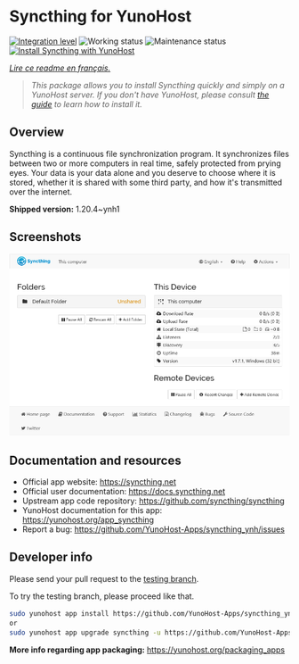 <!--
N.B.: This README was automatically generated by https://github.com/YunoHost/apps/tree/master/tools/README-generator
It shall NOT be edited by hand.
-->

# Syncthing for YunoHost

[![Integration level](https://dash.yunohost.org/integration/syncthing.svg)](https://dash.yunohost.org/appci/app/syncthing) ![Working status](https://ci-apps.yunohost.org/ci/badges/syncthing.status.svg) ![Maintenance status](https://ci-apps.yunohost.org/ci/badges/syncthing.maintain.svg)  
[![Install Syncthing with YunoHost](https://install-app.yunohost.org/install-with-yunohost.svg)](https://install-app.yunohost.org/?app=syncthing)

*[Lire ce readme en français.](./README_fr.md)*

> *This package allows you to install Syncthing quickly and simply on a YunoHost server.
If you don't have YunoHost, please consult [the guide](https://yunohost.org/#/install) to learn how to install it.*

## Overview

Syncthing is a continuous file synchronization program. It synchronizes files between two or more computers in real time, safely protected from prying eyes. Your data is your data alone and you deserve to choose where it is stored, whether it is shared with some third party, and how it's transmitted over the internet.


**Shipped version:** 1.20.4~ynh1

## Screenshots

![Screenshot of Syncthing](./doc/screenshots/screenshot1.png)

## Documentation and resources

* Official app website: <https://syncthing.net>
* Official user documentation: <https://docs.syncthing.net>
* Upstream app code repository: <https://github.com/syncthing/syncthing>
* YunoHost documentation for this app: <https://yunohost.org/app_syncthing>
* Report a bug: <https://github.com/YunoHost-Apps/syncthing_ynh/issues>

## Developer info

Please send your pull request to the [testing branch](https://github.com/YunoHost-Apps/syncthing_ynh/tree/testing).

To try the testing branch, please proceed like that.

``` bash
sudo yunohost app install https://github.com/YunoHost-Apps/syncthing_ynh/tree/testing --debug
or
sudo yunohost app upgrade syncthing -u https://github.com/YunoHost-Apps/syncthing_ynh/tree/testing --debug
```

**More info regarding app packaging:** <https://yunohost.org/packaging_apps>
